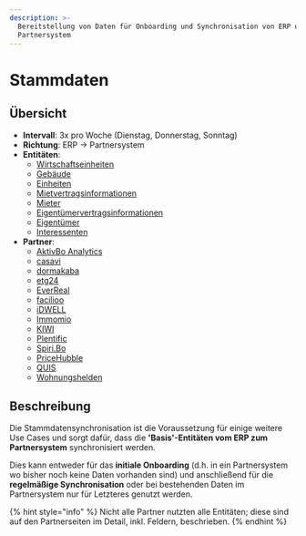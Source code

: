 ```yaml
---
description: >-
  Bereitstellung von Daten für Onboarding und Synchronisation von ERP und
  Partnersystem
---
```


# Stammdaten

## Übersicht

* **Intervall**: 3x pro Woche (Dienstag, Donnerstag, Sonntag)
* **Richtung**: ERP -> Partnersystem
* **Entitäten**:
  * [Wirtschaftseinheiten](../entitaeten/wirtschaftseinheiten.md)
  * [Gebäude](../entitaeten/gebaeude.md)
  * [Einheiten](../entitaeten/verwaltungseinheiten.md)
  * [Mietvertragsinformationen](../entitaeten/mietvertraege.md)
  * [Mieter](../entitaeten/mieter.md)
  * [Eigentümervertragsinformationen](../entitaeten/eigentuemervertraege.md)
  * [Eigentümer](../entitaeten/eigentuemer.md)
  * [Interessenten](../entitaeten/interessenten.md)
* **Partner**:
  * [AktivBo Analytics](../partner-and-apps/aktivbo-analytics.md)
  * [casavi](../partner-and-apps/casavi.md)
  * [dormakaba](../partner-and-apps/dormakaba.md)
  * [etg24](../partner-and-apps/etg24.md)
  * [EverReal](../partner-and-apps/everreal.md)
  * [facilioo](../partner-and-apps/facilioo.md)
  * [iDWELL](../partner-and-apps/idwell.md)
  * [Immomio](../partner-and-apps/immomio.md)
  * [KIWI](../partner-and-apps/kiwi.md)
  * [Plentific](../partner-and-apps/plentific.md)
  * [Spiri.Bo](../partner-and-apps/spiri.bo.md)
  * [PriceHubble](../partner-and-apps/pricehubble.md)
  * [QUIS](../partner-and-apps/quis.md)
  * [Wohnungshelden](../partner-and-apps/wohnungshelden.md)

## Beschreibung

Die Stammdatensynchronisation ist die Voraussetzung für einige weitere Use Cases und sorgt dafür, dass die **'Basis'-Entitäten vom ERP zum Partnersystem** synchronisiert werden.

Dies kann entweder für das **initiale Onboarding** (d.h. in ein Partnersystem wo bisher noch keine Daten vorhanden sind) und anschließend für die **regelmäßige Synchronisation** oder bei bestehenden Daten im Partnersystem nur für Letzteres genutzt werden.

{% hint style="info" %}
Nicht alle Partner nutzten alle Entitäten; diese sind auf den Partnerseiten im Detail, inkl. Feldern, beschrieben.
{% endhint %}
